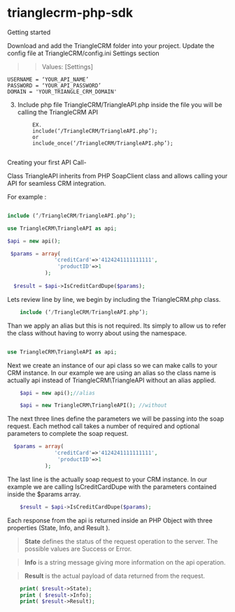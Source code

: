 trianglecrm-php-sdk
===================

Getting started

Download and add the TriangleCRM folder into your project.
Update the config file at TriangleCRM/config.ini Settings section 
		
>>Values: 
>>[Settings]

```
USERNAME = ‘YOUR_API_NAME’
PASSWORD = ‘YOUR_API_PASSWORD’
DOMAIN = 'YOUR_TRIANGLE_CRM_DOMAIN'
```
3.  Include php file TriangleCRM/TriangleAPI.php inside the file you will be calling the TriangleCRM API 
```
		EX.
		include(‘/TriangleCRM/TriangleAPI.php’);
		or
		include_once(‘/TriangleCRM/TriangleAPI.php’);
		
```

Creating your first API Call-

Class TriangleAPI inherits from PHP SoapClient class and allows calling your API for seamless CRM integration. 

For example :

```php

include (‘/TriangleCRM/TriangleAPI.php’);

use TriangleCRM\TriangleAPI as api;

$api = new api();

 $params = array(
               'creditCard'=>'4124241111111111',
                'productID'=>1
            );
        
  $result = $api->IsCreditCardDupe($params);

```

Lets review line by line, we begin by including the TriangleCRM.php class.

```php
	include (‘/TriangleCRM/TriangleAPI.php’);
```
Than we apply an alias but this is not required. Its simply to allow us to refer the class without having to worry about using the namespace. 

```php

use TriangleCRM\TriangleAPI as api;

```

Next we create an instance of our api class so we can make calls to your CRM instance. 
In our example we are using an alias so the class name is actually api instead of TriangleCRM\TriangleAPI without an alias applied.

```php
	$api = new api();//alias

	$api = new TriangleCRM\TriangleAPI(); //without
```
The next three lines define the parameters we will be passing into the soap request.
Each method call takes a number of required and optional parameters to complete the soap request.

```php
  $params = array(
               'creditCard'=>'4124241111111111',
                'productID'=>1
            );
```

The last line is the actually soap request to your CRM instance. 
In our example we are calling IsCreditCardDupe with the parameters contained inside the $params array.

```php
	$result = $api->IsCreditCardDupe($params);
```

Each response from the api is returned inside an PHP Object with three properties (State, Info, and Result ).

><b>State</b> defines the status of the request operation to the server. The possible values are  Success or Error.

><b>Info</b> is a string message giving more information on the api operation. 
	
><b>Result</b> is the actual payload of data returned from the request.


```php	
    print( $result->State);
    print ( $result->Info);
    print( $result->Result);
```

